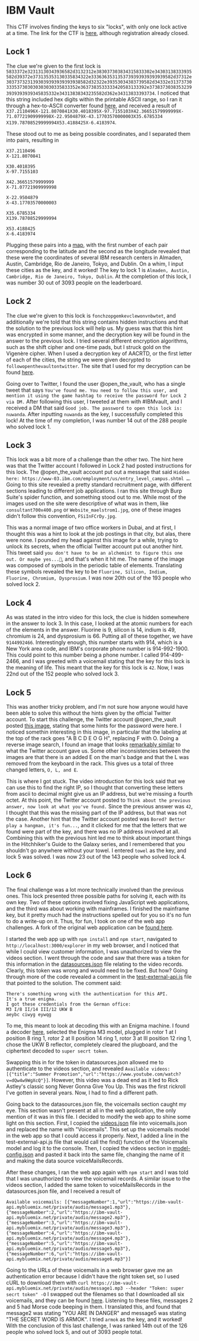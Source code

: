 # IBM Vault

This CTF involves finding the keys to six "locks", with only one lock active at a time. The link for the CTF is [here](https://www.ibm.com/employment/vault/ "The link to the CTF"), although registration already closed.

## Lock 1

The clue we're given to the first lock is `5833372e32313130343936582d3132312e383037303834315833302e34303138333935582d39372e373135353130335834322e3336363531353739393939393939582d37312e3037373231393039393939393938582d32322e39353034383739582d34332e31373730333537303030303030335833352e3637383533333420583133392e37383730383532393939393939345835332e34313838343235582d362e34313833393734`. I noticed that this string included hex digits within the printable ASCII range, so I ran it through a hex-to-ASCII converter found [here](https://www.rapidtables.com/convert/number/hex-to-ascii.html "Hex-to-ASCII converter"), and received a result of `X37.2110496X-121.8070841X30.4018395X-97.7155103X42.36651579999999X-71.07721909999998X-22.9504879X-43.17703570000003X35.6785334 X139.78708529999994X53.4188425X-6.4183974`.

These stood out to me as being possible coordinates, and I separated them into pairs, resulting in 
```
X37.2110496
X-121.8070841

X30.4018395
X-97.7155103

X42.36651579999999
X-71.07721909999998

X-22.9504879
X-43.17703570000003

X35.6785334 
X139.78708529999994

X53.4188425
X-6.4183974
```

Plugging these pairs into a [map](https://www.gps-coordinates.net/ "Link to a map utility"), with the first number of each pair corresponding to the latitude and the second as the longitude revealed that these were the coordinates of several IBM research centers in Almaden, Austin, Cambridge, Rio de Janeiro, Tokyo, and Dublin. On a whim, I input these cities as the key, and it worked! The key to lock 1 is `Almaden, Austin, Cambridge, Rio de Janeiro, Tokyo, Dublin`. At the completion of this lock, I was number 30 out of 3093 people on the leaderboard.

## Lock 2

The clue we're given to this lock is `fonchzopgemkevclewonvnbwtet`, and additionally we're told that this string contains hidden instructions and that the solution to the previous lock will help us. My guess was that this hint was encrypted in some manner, and the decryption key will be found in the answer to the previous lock. I tried several different encryption algorithms, such as the shift cipher and one-time pads, but I struck gold on the Vigenère cipher. When I used a decryption key of AACRTD, or the first letter of each of the cities, the string we were given decrypted to `followopenthevaultontwitter`. The site that I used for my decryption can be found [here](https://www.dcode.fr/vigenere-cipher "The decryption site I used").

Going over to Twitter, I found the user @open\_the\_vault, who has a single tweet that says `You've found me. You need to follow this user, and mention it using the game hashtag to receive the password for Lock 2 via DM.` After following this user, I tweeted at them with \#IBMvault, and I received a DM that said `Good job. The password to open this lock is: nuwanda`. After inputting `nuwanda` as the key, I successfully completed this lock! At the time of my completion, I was number 14 out of the 288 people who solved lock 1.

## Lock 3

This lock was a bit more of a challenge than the other two. The hint here was that the Twitter account I followed in Lock 2 had posted instructions for this lock. The @open\_the\_vault account put out a message that said `Hidden here: https://www-03.ibm.com/employment/us/entry_level_campus.shtml …`. Going to this site revealed a pretty standard recruitment page, with different sections leading to different job applications. I ran this site through Burp Suite's spider function, and something stood out to me. While most of the images used on the site were descriptive of what was in them, like `consultant700x400.png` or `Website_maelstrom1.jpg`, one of these images didn't follow this convention, `FSiInFCrDy.jpg`.

This was a normal image of two office workers in Dubai, and at first, I thought this was a hint to look at the job postings in that city, but alas, there were none. I pounded my head against this image for a while, trying to unlock its secrets, when the official Twitter account put out another hint. This tweet said `you don't have to be an alchemist to figure this one out. Or maybe yes...🤔`, and that's when it hit me. The name of the image was composed of symbols in the periodic table of elements. Translating these symbols revealed the key to be `Fluorine, Silicon, Indium, Fluorine, Chromium, Dysprosium`. I was now 20th out of the 193 people who solved lock 2. 

## Lock 4

As was stated in the intro video for this lock, the clue is hidden somewhere in the answer to lock 3. In this case, I looked at the atomic numbers for each of the elements in the answer. Fluorine is 9, silicon is 14, indium is 49, chromium is 24, and dysprosium is 66. Putting all of these together, we have `9144992466`. Interestingly enough, this number starts with 914, which is a New York area code, and IBM's corporate phone number is 914-992-1900. This could point to this number being a phone number. I called 914-499-2466, and I was greeted with a voicemail stating that the key for this lock is the meaning of life. This meant that the key for this lock is `42`. Now, I was 22nd out of the 152 people who solved lock 3.

## Lock 5

This was another tricky problem, and I'm not sure how anyone would have been able to solve this without the hints given by the official Twitter account. To start this challenge, the Twitter account @open\_the\_vault posted [this image](https://pbs.twimg.com/media/Dn3GgQrXoAAPHMv.jpg:large "The image posted for this challenge"), stating that some hints for the password were here. I noticed somethin interesting in this image, in particular that the labeling at the top of the rack goes "A B C D E O G H", replacing F with O. Doing a reverse image search, I found an image that looks [remarkably similar](https://cdn-images-1.medium.com/max/1600/1*IFRN25To-SHNq4Q-U6scGw.jpeg "The original image") to what the Twitter account gave us. Some other inconsistencies between the images are that there is an added E on the man's badge and that the L was removed from the keyboard in the rack. This gives us a total of three changed letters, `O, L, and E`.

This is where I got stuck. The video introduction for this lock said that we can use this to find the right IP, so I thought that converting these letters from ascii to decimal might give us an IP address, but we're missing a fourth octet. At this point, the Twitter account posted to `Think about the previous answer, now look at what you've found.` Since the previous answer was `42`, I thought that this was the missing part of the IP address, but that was not the case. Another hint that the Twitter account posted was `Bored? Better play a hangman, it's fun...`, and it clicked for me that the letters that we found were part of the key, and there was no IP address involved at all. Combining this with the previous hint led me to think about important things in the Hitchhiker's Guide to the Galaxy series, and I remembered that you shouldn't go anywhere without your towel. I entered `towel` as the key, and lock 5 was solved. I was now 23 out of the 143 people who solved lock 4.

## Lock 6

The final challenge was a lot more technically involved than the previous ones. This lock presented three possible paths for solving it, each with its own key. Two of these options involved fixing JavaScript web applications, and the third was about working with mainframes. I finished the mainframe key, but it pretty much had the instructions spelled out for you so it's no fun to do a write-up on it. Thus, for fun, I took on one of the web app challenges. A fork of the original web application can be [found here](https://github.com/AndreyRainchik/lock6-fix-1 "The original web application").

I started the web app up with `npm install` and `npm start`, navigated to `http://localhost:3000/explorer` in my web browser, and I noticed that while I could view customer information, I was unauthorized to view the videos section. I went through the code and saw that there was a token for this information in the [datasources.json](https://github.com/AndreyRainchik/lock6-fix-1/blob/master/server/datasources.json "Code for datasources.json") file relating to the video records. Clearly, this token was wrong and would need to be fixed. But how? Going through more of the code revealed a comment in the [test-external-api.js](https://github.com/AndreyRainchik/lock6-fix-1/blob/master/server/boot/test-external-api.js "Code for test-external-api.js") file that pointed to the solution. The comment said:

```
There's something wrong with the authentication for this API.
It's a true enigma.
I got these credentials from the German office:
M3 I/8 II/14 III/12 UKW B
aeybc ciwyg eywqg
```

To me, this meant to look at decoding this with an Enigma machine. I found a decoder [here](https://cryptii.com/pipes/enigma-machine "Enigma machine decoder"), selected the Enigma M3 model, plugged in rotor 1 at I position 8 ring 1, rotor 2 at II position 14 ring 1, rotor 3 at III position 12 ring 1, chose the UKW B reflector, completely cleared the plugboard, and the ciphertext decoded to `super secrt token`. 

Swapping this in for the token in datasources.json allowed me to authenticate to the videos section, and revealed `Available videos: [{"title":"Summer Promotion","url":"https://www.youtube.com/watch?v=dQw4w9WgXcQ"}]`. However, this video was a dead end as it led to Rick Astley's classic song Never Gonna Give You Up. This was the first rickroll I've gotten in several years. Now, I had to find a different path.

Going back to the datasources.json file, the voicemails section caught my eye. This section wasn't present at all in the web application, the only mention of it was in this file. I decided to modify the web app to shine some light on this section. First, I copied the [videos.json](https://github.com/AndreyRainchik/lock6-fix-1/blob/master/common/models/videos.json "Code for videos.json") file into voicemails.json and replaced the name with "Voicemails". This set up the voicemails model in the web app so that I could access it properly. Next, I added a line in the test-external-api.js file that would call the find() function of the Voicemails model and log it to the console. Then, I copied the videos section in [model-config.json](https://github.com/AndreyRainchik/lock6-fix-1/blob/master/server/model-config.json "Code for model-config.json") and pasted it back into the same file, changing the name of it and making the data source voiceMailsRecords. 

After these changes, I ran the web app again with `npm start` and I was told that I was unauthorized to view the voicemail records. A similar issue to the videos section, I added the same token to voiceMailsRecords in the datasources.json file, and I received a result of

```
Available voicemails: [{"messageNumber":1,"url":"https://ibm-vault-api.mybluemix.net/private/audio/message1.mp3"},{"messageNumber":2,"url":"https://ibm-vault-api.mybluemix.net/private/audio/message2.mp3"},{"messageNumber":3,"url":"https://ibm-vault-api.mybluemix.net/private/audio/message3.mp3"},{"messageNumber":4,"url":"https://ibm-vault-api.mybluemix.net/private/audio/message4.mp3"},{"messageNumber":5,"url":"https://ibm-vault-api.mybluemix.net/private/audio/message5.mp3"},{"messageNumber":6,"url":"https://ibm-vault-api.mybluemix.net/private/audio/message6.mp3"}]
```

Going to the URLs of these voicemails in a web browser gave me an authentication error because I didn't have the right token set, so I used cURL to download them with `curl https://ibm-vault-api.mybluemix.net/private/audio/message1.mp3 --header "Token: super secrt token" -O` I swapped out the filenames so that I downloaded all six voicemails, and they can be found [here](https://github.com/AndreyRainchik/lock6-fix/tree/master/mp3s "The mp3 files I downloaded"). Listening to these files, messages 2 and 5 had Morse code beeping in them. I translated this, and found that message2 was stating "YOU ARE IN DANGER" and message5 was stating "THE SECRET WORD IS ARMOK". I tried `armok` as the key, and it worked! With the conclusion of this last challenge, I was ranked 14th out of the 126 people who solved lock 5, and out of 3093 people total.
